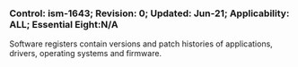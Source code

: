 ### Control: ism-1643; Revision: 0; Updated: Jun-21; Applicability: ALL; Essential Eight:N/A
<p>Software registers contain versions and patch histories of applications, drivers, operating systems and firmware.</p>